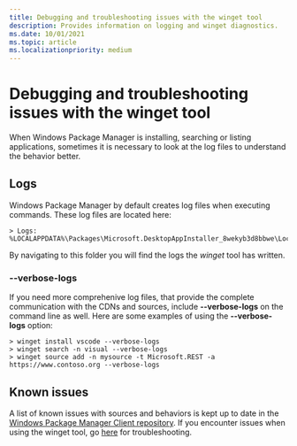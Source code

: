 ```yaml
---
title: Debugging and troubleshooting issues with the winget tool
description: Provides information on logging and winget diagnostics.
ms.date: 10/01/2021
ms.topic: article
ms.localizationpriority: medium
---
```


# Debugging and troubleshooting issues with the winget tool

When Windows Package Manager is installing, searching or listing applications, sometimes it is necessary to look at the log files to understand the behavior better.

## Logs

Windows Package Manager by default creates log files when executing commands. These log files are located here:

```CMD
> Logs: %LOCALAPPDATA%\Packages\Microsoft.DesktopAppInstaller_8wekyb3d8bbwe\LocalState\DiagOutputDir
```

By navigating to this folder you will find the logs the *winget* tool has written.

### --verbose-logs

If you need more comprehenive log files, that provide the complete communication with the CDNs and sources, include **--verbose-logs** on the command line as well.  Here are some examples of using the **--verbose-logs** option:

```CMD
> winget install vscode --verbose-logs
> winget search -n visual --verbose-logs
> winget source add -n mysource -t Microsoft.REST -a https://www.contoso.org --verbose-logs
```

## Known issues

A list of known issues with sources and behaviors is kept up to date in the [Windows Package Manager Client repository](https://www.github.com/microsoft/winget-cli).  If you encounter issues when using the winget tool, go [here](https://github.com/microsoft/winget-cli/tree/master/doc/troubleshooting) for troubleshooting.
